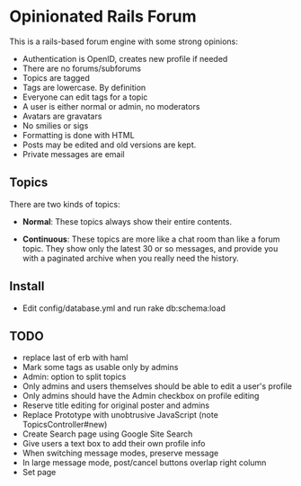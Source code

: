 Opinionated Rails Forum
=======================

This is a rails-based forum engine with some strong opinions:

 - Authentication is OpenID, creates new profile if needed
 - There are no forums/subforums
 - Topics are tagged
 - Tags are lowercase. By definition
 - Everyone can edit tags for a topic
 - A user is either normal or admin, no moderators
 - Avatars are gravatars
 - No smilies or sigs
 - Formatting is done with HTML
 - Posts may be edited and old versions are kept.
 - Private messages are email

## Topics

There are two kinds of topics:

 - **Normal**: These topics always show their entire contents.
    
 - **Continuous**: These topics are more like a chat room than like a forum topic. They show only the latest 30 or so messages, and provide you with a paginated archive when you really need the history.

## Install

 - Edit config/database.yml and run rake db:schema:load

## TODO

 - replace last of erb with haml
 - Mark some tags as usable only by admins
 - Admin: option to split topics
 - Only admins and users themselves should be able to edit a user's profile
 - Only admins should have the Admin checkbox on profile editing
 - Reserve title editing for original poster and admins
 - Replace Prototype with unobtrusive JavaScript (note TopicsController#new)
 - Create Search page using Google Site Search
 - Give users a text box to add their own profile info
 - When switching message modes, preserve message
 - In large message mode, post/cancel buttons overlap right column
 - Set page <title> based on page contents
 - Expose post editing, acts_as_versioned the posts
 - integrate https://www.idselector.com/ on login
 - private messaging via email
